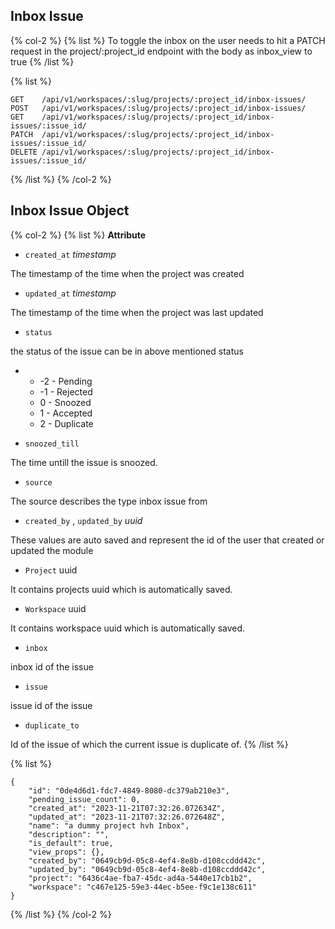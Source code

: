 ## Inbox Issue

{% col-2 %}
{% list %}
To toggle the inbox on the user needs to hit a PATCH request in the project/:project_id endpoint with the body as inbox_view to true
{% /list %}

{% list %}

```
GET    /api/v1/workspaces/:slug/projects/:project_id/inbox-issues/
POST   /api/v1/workspaces/:slug/projects/:project_id/inbox-issues/
GET    /api/v1/workspaces/:slug/projects/:project_id/inbox-issues/:issue_id/
PATCH  /api/v1/workspaces/:slug/projects/:project_id/inbox-issues/:issue_id/
DELETE /api/v1/workspaces/:slug/projects/:project_id/inbox-issues/:issue_id/
```

{% /list %}
{% /col-2 %}

## Inbox Issue Object

{% col-2 %}
{% list %}
**Attribute**

- `created_at` _timestamp_

The timestamp of the time when the project was created

- `updated_at` _timestamp_

The timestamp of the time when the project was last updated

- `status`

the status of the issue can be in above mentioned status

-   - -2 - Pending
    - -1 - Rejected
    - 0 - Snoozed
    - 1 - Accepted
    - 2 - Duplicate

- `snoozed_till`

The time untill the issue is snoozed.

- `source`

The source describes the type inbox issue from

- `created_by` , `updated_by` _uuid_

These values are auto saved and represent the id of the user that created or updated the module

- `Project` uuid

It contains projects uuid which is automatically saved.

- `Workspace` uuid

It contains workspace uuid which is automatically saved.

- `inbox`

inbox id of the issue

- `issue`

issue id of the issue

- `duplicate_to`

Id of the issue of which the current issue is duplicate of.
{% /list %}

{% list %}

```
{
    "id": "0de4d6d1-fdc7-4849-8080-dc379ab210e3",
    "pending_issue_count": 0,
    "created_at": "2023-11-21T07:32:26.072634Z",
    "updated_at": "2023-11-21T07:32:26.072648Z",
    "name": "a dummy project hvh Inbox",
    "description": "",
    "is_default": true,
    "view_props": {},
    "created_by": "0649cb9d-05c8-4ef4-8e8b-d108ccddd42c",
    "updated_by": "0649cb9d-05c8-4ef4-8e8b-d108ccddd42c",
    "project": "6436c4ae-fba7-45dc-ad4a-5440e17cb1b2",
    "workspace": "c467e125-59e3-44ec-b5ee-f9c1e138c611"
}
```

{% /list %}
{% /col-2 %}
